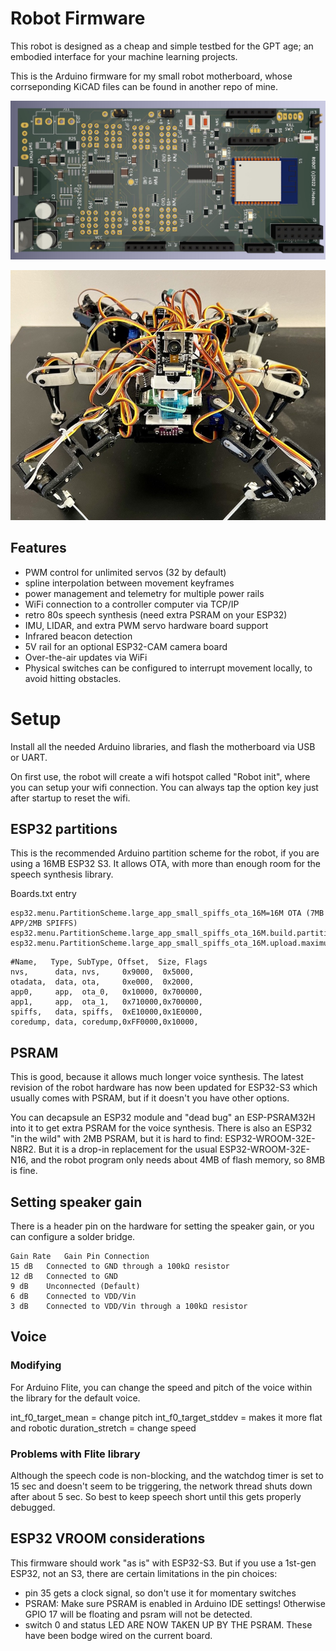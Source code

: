 

# Robot Firmware

This robot is designed as a cheap and simple testbed for the GPT age; an embodied interface for your machine learning projects.


This is the Arduino firmware for my small robot motherboard, whose corrseponding KiCAD files can be found in another repo of mine.

![robot image](https://github.com/jhud/robot_board/raw/main/images/robot.jpg)

![robot board](https://github.com/jhud/robot_board/raw/main/images/robot_2.jpg)

## Features

 - PWM control for unlimited servos (32 by default)
 - spline interpolation between movement keyframes
 - power management and telemetry for multiple power rails
 - WiFi connection to a controller computer via TCP/IP
 - retro 80s speech synthesis (need extra PSRAM on your ESP32)
 - IMU, LIDAR, and extra PWM servo hardware board support
 - Infrared beacon detection
 - 5V rail for an optional ESP32-CAM camera board
 - Over-the-air updates via WiFi
 - Physical switches can be configured to interrupt movement locally, to avoid hitting obstacles.

# Setup 

Install all the needed Arduino libraries, and flash the motherboard via USB or UART.

On first use, the robot will create a wifi hotspot called "Robot init", where you can setup your wifi connection. You can always tap the option key just after startup to reset the wifi. 

## ESP32 partitions
This is the recommended Arduino partition scheme for the robot, if you are using a 16MB ESP32 S3. It allows OTA, with more than enough room for the speech synthesis library.

Boards.txt entry

```
esp32.menu.PartitionScheme.large_app_small_spiffs_ota_16M=16M OTA (7MB APP/2MB SPIFFS)
esp32.menu.PartitionScheme.large_app_small_spiffs_ota_16M.build.partitions=large_app_small_spiffs_ota_16M
esp32.menu.PartitionScheme.large_app_small_spiffs_ota_16M.upload.maximum_size=7307264
```

```
#Name,   Type, SubType, Offset,  Size, Flags
nvs,      data, nvs,     0x9000,  0x5000,
otadata,  data, ota,     0xe000,  0x2000,
app0,     app,  ota_0,   0x10000, 0x700000,
app1,     app,  ota_1,   0x710000,0x700000,
spiffs,   data, spiffs,  0xE10000,0x1E0000,
coredump, data, coredump,0xFF0000,0x10000,
```


## PSRAM

This is good, because it allows much longer voice synthesis. The latest revision of the robot hardware has now been updated for ESP32-S3 which usually comes with PSRAM, but if it doesn't you have other options.

You can decapsule an ESP32 module and "dead bug" an ESP-PSRAM32H into it to get extra PSRAM for the voice synthesis. There is also an ESP32 "in the wild" with 2MB PSRAM, but it is hard to find: ESP32-WROOM-32E-N8R2. But it is a drop-in replacement for the usual ESP32-WROOM-32E-N16, and the robot program only needs about 4MB of flash memory, so 8MB is fine.


## Setting speaker gain

There is a header pin on the hardware for setting the speaker gain, or you can configure a solder bridge.

```
Gain Rate	Gain Pin Connection
15 dB	Connected to GND through a 100kΩ resistor
12 dB	Connected to GND
9 dB	Unconnected (Default)
6 dB	Connected to VDD/Vin
3 dB	Connected to VDD/Vin through a 100kΩ resistor
```

## Voice

### Modifying

For Arduino Flite, you can change the speed and pitch of the voice within the library for the default voice.

int_f0_target_mean = change pitch
int_f0_target_stddev = makes it more flat and robotic
duration_stretch = change speed

### Problems with Flite library

Although the speech code is non-blocking, and the watchdog timer is set to 15 sec and doesn't seem to be triggering, the network thread shuts down after about 5 sec. So best to keep speech short until this gets properly debugged.

## ESP32 VROOM considerations

This firmware should work "as is" with ESP32-S3. But if you use a 1st-gen ESP32, not an S3, there are certain limitations in the pin choices:

 - pin 35 gets a clock signal, so don't use it for momentary switches
 - PSRAM: Make sure PSRAM is enabled in Arduino IDE settings! Otherwise GPIO 17 will be floating and psram will not be detected.
 - switch 0 and status LED ARE NOW TAKEN UP BY THE PSRAM. These have been bodge wired on the current board.
